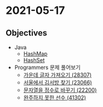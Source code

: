 # 2021-05-17

## Objectives
- Java
    - [HashMap](https://www.w3schools.com/java/java_hashmap.asp)
    - [HashSet](https://www.w3schools.com/java/java_hashset.asp)
- Programmers 문제 풀어보기
    - [가운데 글자 가져오기 (28307)](https://programmers.co.kr/learn/courses/30/lessons/12903)
    - [서울에서 김서방 찾기 (23066)](https://programmers.co.kr/learn/courses/30/lessons/12919)
    - [문자열을 정수로 바꾸기 (22200)](https://programmers.co.kr/learn/courses/30/lessons/12925)
    - [완주하지 못한 선수 (41302)](https://programmers.co.kr/learn/courses/30/lessons/42576)